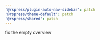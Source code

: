 ```yaml
---
'@rspress/plugin-auto-nav-sidebar': patch
'@rspress/theme-default': patch
'@rspress/shared': patch
---
```


fix the empty overview
